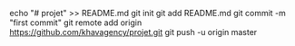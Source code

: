 echo "# projet" >> README.md
git init
git add README.md
git commit -m "first commit"
git remote add origin https://github.com/khavagency/projet.git
git push -u origin master
